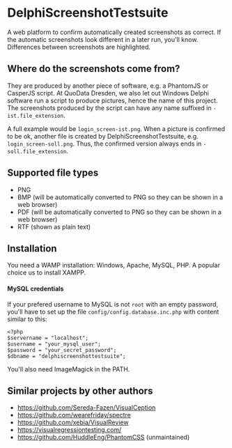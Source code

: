 # DelphiScreenshotTestsuite

A web platform to confirm automatically created screenshots
as correct. If the automatic screenshots look different in a later run, you'll know.
Differences between screenshots are highlighted.

## Where do the screenshots come from?

They are produced by another piece of software, e.g. a PhantomJS or CasperJS script. At QuoData Dresden, we also let out Windows Delphi software run a script to produce pictures, hence the name of this project. The screenshots produced by the script can have any name suffixed in ``-ist.file_extension``. 

A full example would be ``login_screen-ist.png``. When a picture is confirmed to be ok, another file is created by DelphiScreenshotTestsuite, e.g. ``login_screen-soll.png``. Thus, the confirmed version always ends in ``-soll.file_extension``. 

## Supported file types
- PNG
- BMP (will be automatically converted to PNG so they can be shown in a web browser)
- PDF (will be automatically converted to PNG so they can be shown in a web browser)
- RTF (shown as plain text)

## Installation

You need a WAMP installation: Windows, 
Apache, MySQL, PHP. A popular choice us
to install XAMPP.

#### MySQL credentials
If your prefered username to MySQL is not ``root`` with an empty password, you'll have to set up the file ``config/config.database.inc.php`` with content similar to this:
````
<?php
$servername = "localhost";
$username = "your_mysql_user";
$password = "your_secret_password";
$dbname = "delphiscreenshottestsuite";
````

You'll also need ImageMagick in the PATH.

## Similar projects by other authors
- https://github.com/Sereda-Fazen/VisualCeption
- https://github.com/wearefriday/spectre
- https://github.com/xebia/VisualReview
- https://visualregressiontesting.com/
- https://github.com/HuddleEng/PhantomCSS (unmaintained)
